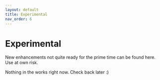 ```yaml
---
layout: default
title: Experimental
nav_order: 6
---
```


# Experimental

New enhancements not quite ready for the prime time can be found here. Use at own risk.

Nothing in the works right now. Check back later :)